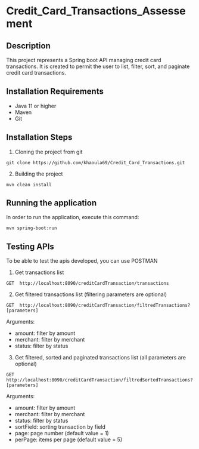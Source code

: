 
# Credit_Card_Transactions_Assessement

## Description
This project represents a Spring boot API managing credit card transactions. It is created to permit the user to list, filter, sort, and paginate credit card transactions.

## Installation Requirements
  * Java 11 or higher
  * Maven
  * Git
## Installation Steps
1) Cloning the project from git
```
git clone https://github.com/khaoula69/Credit_Card_Transactions.git

```
2) Building the project
```
mvn clean install

```
## Running the application 
In order to run the application, execute this command:
```
mvn spring-boot:run

```
## Testing APIs
  To be able to test the apis developed, you can use POSTMAN
  1) Get transactions list
  ```
  GET  http://localhost:8090/creditCardTransaction/transactions

  ```
  2) Get filtered transactions list (filtering parameters are optional)
  ```
  GET  http://localhost:8090/creditCardTransaction/filtredTransactions?[parameters]

  ```
Arguments:
* amount: filter by amount
* merchant: filter by merchant
* status: filter by status

 3) Get filtered, sorted and paginated transactions list (all parameters are optional)
  ```
  GET  http://localhost:8090/creditCardTransaction/filtredSortedTransactions?[parameters]

  ```
Arguments:
* amount: filter by amount
* merchant: filter by merchant
* status: filter by status
* sortField: sorting transaction by field
* page: page number (default value = 1)
* perPage: items per page (default value = 5)
		   
		 




 
	 
